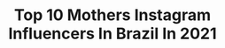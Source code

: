 ---
title: Top 10 Mothers Instagram Influencers In Brazil In 2021
description: >-
  Find top mothers Instagram influencers in Brazil in 2021. Most popular hashtags: #tbt #rocksted #halloweenmakeup.
platform: Instagram
hits: 630
text_top: See the best Instagram accounts on inBeat.
text_bottom: Our search engine holds 630 Instagram influencers like this in Brazil for you to connect with.
profiles:
  - username: "vejotaaa"
    fullname: >-
      𝑽𝖊𝖏𝖔𝖙𝖆🐲
    bio: >-
      DJ 🦠 fashion designer 🦠 Trendsetter 🦠 MOTHERFUCKIN’ HOUSE 🏠 | NATAL/RN🌴☀️ Contratos/Parcerias por direct 💌
    location: "Brazil"
    followers: 10057
    engagement: 1518
    commentsToLikes: 0.083741
    id: ckf5sg3ywfge00j23exfd5d4n
    verified: false
    hashtags: "#doglovers, #dogsofinstagram, #fashionstyle, #pride"
  - username: "rockstedmusic"
    fullname: >-
      Leandro Rocksted
    bio: >-
      Label: @klandestinemusic ⠀⠀⠀⠀⠀⠀⠀⠀⠀⠀⠀⠀ Store: @klandestinestore ⠀⠀⠀⠀⠀⠀⠀⠀⠀⠀⠀⠀ Mother Funk House:
    location: "Brazil"
    followers: 55436
    engagement: 221
    commentsToLikes: 0.054019
    id: ck5ckvk9cxozt0i11l1n7p4fl
    verified: false
    hashtags: "#fractallxrocksted, #klandestine, #rocksted, #onlymonsters"
  - username: "stephany_says"
    fullname: >-
      Stephany Says
    bio: >-
      🏆 Miss Tattoo 2014 • 2015 • 2016 • tattoo • lifestyfe • travel • motherhood • 🇬🇧🇪🇸🇺🇾🇦🇷🇳🇱🇮🇹🇫🇷🇵🇹🇬🇷🏴󠁧󠁢󠁳󠁣󠁴󠁿 Based 🇧🇷
    location: "Brazil"
    followers: 59939
    engagement: 155
    commentsToLikes: 0.277216
    id: ck5bucslbhjt50i11av8u3jw0
    verified: false
    hashtags: "#sorteiotattoo, #xocoronavirus, #justi, #throwback"
  - username: "thaynacalil_jolstead"
    fullname: >-
      ⋒ THAYNÁ  JOLSTEAD ⋒
    bio: >-
      Wife | James's mama | LDS | Brazilian living in the USA 🇧🇷🇺🇸 📍Idaho •Let’s collab! DM me! 📩thayna.jolstead1995@gmail.com #lifestyle #motherhood
    location: "Brazil"
    followers: 20622
    engagement: 387
    commentsToLikes: 0.045426
    id: ck55o0aia7dbu0i11fj241woj
    verified: false
    hashtags: "#idahoblogger, #instamaterno, #halloweenmakeup, #bohobedroom"
  - username: "carolinactoledo"
    fullname: >-
      Carolina Toledo
    bio: >-
      • Mother of 👦🏻👦🏻 • Married💍 • Fashion👗 and photo 📷 lover • 📩 carol@caroltoledo.com.br
    location: "Brazil"
    followers: 80339
    engagement: 108
    commentsToLikes: 0.049502
    id: ck0tyq3wbnqo80i19th5o3rcq
    verified: false
    hashtags: "#pelourinho, #salvador, #anasbirthday, #lapinhadaserra"
  - username: "sara_moreira_oficial"
    fullname: >-
      Sara Moreira
    bio: >-
      - Mother👦 🏃‍♀️Athlete Team 🇵🇹, Sporting CP 💚 and Adidas 👟 -🥇🏆European HM 2016
    location: "Brazil"
    followers: 11945
    engagement: 717
    commentsToLikes: 0.039830
    id: ck8t0ey4zru820j78w221fnhk
    verified: false
    hashtags: "#adizeroadiospro, #wtfast, #adidasrunning, #vaiqued"
  - username: "topdicasdeviagem"
    fullname: >-
      Top Dicas de Viagem
    bio: >-
      By Sofia Stegle⠀ Motherhood Lifestyle ⠀⠀⠀⠀⠀⠀ ⠀⠀ ⠀⠀⠀⠀⠀ #topdicasdeviagem
    location: "Brazil"
    followers: 34924
    engagement: 48
    commentsToLikes: 0.069637
    id: ck0w6d6y180rl0i196g7jghyc
    verified: false
    hashtags: "#tbt, #topdicasdeviagem, #clubmedriodaspedras, #hturviagens"
  - username: "jkatiucia_"
    fullname: >-
      Katiucia
    bio: >-
      Mother agency: @bmminternational 🇧🇷: @evolmgmt 🇫🇷🇬🇧🇪🇸: @vivamodel 🇰🇷: @platinummodels.korea
    location: "Brazil"
    followers: 2631
    engagement: 1696
    commentsToLikes: 0.113238
    id: ck15r7eyk6ika0i19nhv13nxx
    verified: false
    hashtags: "#fashiondiaries, #pic, #fotografia, #fashionable"
  - username: "edense"
    fullname: >-
      Eden Saban Tal
    bio: >-
      model/actress Mother agency - @itmodels__ 🇮🇱 For inquiries Omri@itmodels.co.il
    location: "Brazil"
    followers: 103352
    engagement: 257
    commentsToLikes: 0.018549
    id: ck14j5893ioue0i19geov09a7
    verified: true
    hashtags: "#armanimyway, #iamwhatilive, #armnibeauty, #letsvogue"
  - username: "gabymenotti"
    fullname: >-
      Marília Gabriela
    bio: >-
      ✨I'm Blessed!✨ ❤️Cristã, esposa e mãe 📚Psicóloga 👩🏻‍🍳Healthy cooking🍃💪🏻 ▫️Embaixadora da @capebh 👧🏻Mother of @jujumenotti
    location: "Brazil"
    followers: 120955
    engagement: 165
    commentsToLikes: 0.342921
    id: ck5c70l5h6knv0i11xvc4low1
    verified: false
    hashtags: "#deuse, #deus, #publi, #jujumenottifaz7"
---